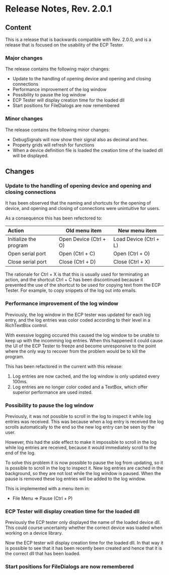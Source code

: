 # Release Notes, Rev. 2.0.1

## Content

This is a release that is backwards compatible with Rev. 2.0.0, and is a release that
is focused on the usability of the ECP Tester.

### Major changes

The release contains the following major changes:

* Update to the handling of opening device and opening and closing connections
* Performance improvement of the log window
* Possibility to pause the log window
* ECP Tester will display creation time for the loaded dll
* Start positions for FileDialogs are now remembered

### Minor changes

The release contains the following minor changes:

* DebugSignals will now show their signal also as decimal and hex.
* Property grids will refresh for functions
* When a device definition file is loaded the creation time of the loaded dll will be displayed.

## Changes

### Update to the handling of opening device and opening and closing connections

It has been observed that the naming and shortcuts for the opening of device, and opening and closing of connections were unintuitive for users.

As a consequence this has been refectored to:

| Action                 | Old menu item          | New menu item          |
|:-----------------------|------------------------|------------------------|
| Initialize the program | Open Device (Ctrl + O) | Load Device (Ctrl + L) |
| Open serial port       | Open (Ctrl + C)        | Open (Ctrl + O)        |
| Close serial port      | Close (Ctrl + D)       | Close (Ctrl + X)       |

The rationale for Ctrl + X is that this is usually used for terminating an action, and the shortcut Ctrl + C has been discontinued because it prevented the use of the shortcut to be used for copying text from the ECP Tester. For example, to copy snippets of the log out into emails.

### Performance improvement of the log window

Previously, the log window in the ECP tester was updated for each log entry, and the
log entries was color coded according to their level in a RichTextBox control.

With exessive logging occured this caused the log window to be unable to keep up
with the incomming log entries. When this happened it could cause the UI of the ECP
Tester to freeze and become unresponsive to the point where the only way to recover
from the problem would be to kill the program.

This has been refactored in the current with this release:

1. Log entries are now cached, and the log window is only updated every 100ms.
2. Log entries are no longer color coded and a TextBox, which offer superior performance are used insted.

### Possibility to pause the log window

Previously, it was not possible to scroll in the log to inspect it while log entries
was received. This was because when a log entry is received the log scrolls automatically
to the end so the new log entry can be seen by the user.

However, this had the side effect to make it impossible to scroll in the log while log
entries are received, because it would immediately scroll to the end of the log.

To solve this problem it is now possible to pause the log from updating, so it is possible
to scroll in the log to inspect it. New log entries are cached in the background, so they
are not lost while the log window is paused. When the pause is removed these log entries
will be added to the log window.

This is implemented with a menu item in:

* File Menu => Pause (Ctrl + P)

### ECP Tester will display creation time for the loaded dll

Previously the ECP tester only displayed the name of the loaded device dll. This could
course uncertainty whether the correct device was loaded when working on a device library.

Now the ECP tester will display creation time for the loaded dll. In that way it is
possible to see that it has been recently been created and hence that it is the correct
dll that has been loaded.

### Start positions for FileDialogs are now remembered

